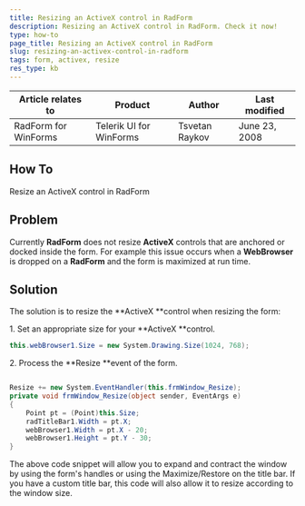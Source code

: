 ```yaml
---
title: Resizing an ActiveX control in RadForm
description: Resizing an ActiveX control in RadForm. Check it now!
type: how-to
page_title: Resizing an ActiveX control in RadForm
slug: resizing-an-activex-control-in-radform
tags: form, activex, resize
res_type: kb
---
```


|Article relates to|Product|Author|Last modified|  
|----|----|----|----|
|RadForm for WinForms |Telerik UI for WinForms|Tsvetan Raykov|June 23, 2008 | 

## How To

Resize an ActiveX control in RadForm 
   

## Problem
  
Currently **RadForm** does not resize **ActiveX** controls that are anchored or docked inside the form. For example this issue occurs when a **WebBrowser** is dropped on a **RadForm** and the form is maximized at run time.  
   
## Solution

The solution is to resize the **ActiveX **control when resizing the form:  
 
1\. Set an appropriate size for your **ActiveX **control.  
   
````C#
this.webBrowser1.Size = new System.Drawing.Size(1024, 768); 

````

2\. Process the **Resize **event of the form.  
   
````C#

Resize += new System.EventHandler(this.frmWindow_Resize); 
private void frmWindow_Resize(object sender, EventArgs e) 
{ 
    Point pt = (Point)this.Size; 
    radTitleBar1.Width = pt.X; 
    webBrowser1.Width = pt.X - 20; 
    webBrowser1.Height = pt.Y - 30; 
} 

````

The above code snippet will allow you to expand and contract the window by using the form's handles or using the Maximize/Restore on the title bar. If you have a custom title bar, this code will also allow it to resize according to the window size.  

 
  
 


